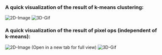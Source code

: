 ### A quick visualization of the result of k-means clustering: ###
![2D-Image](generated_figures/KMeans%20SwellShark1%20Color%20bins=20.png)
![3D-Gif](generated_figures/Swell1%20Kmeans20.gif)

### A quick visualization of the result of pixel ops (independent of k-means): ###
![2D-Image](generated_figures/Pixel%20Ops%20Results%20of%20grouping%20Swell1%20500ids.png) (Open in a new tab for full view)
![3D-Gif](<generated_figures/Animation%20of%20Pixel%20Ops%20Ids,%20one%20sweep%20'C003Z001.gif>)